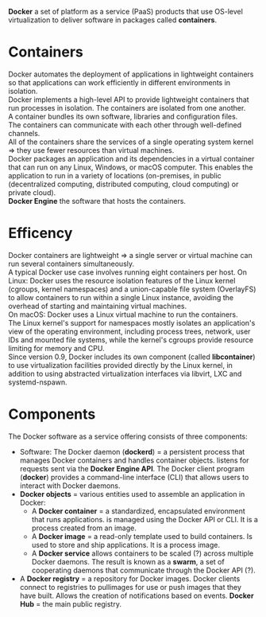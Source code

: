 **Docker** a set of platform as a service (PaaS) products that use OS-level virtualization to deliver software in packages called **containers**.   

# Containers 
Docker automates the deployment of applications in lightweight containers so that applications can work efficiently in different environments in isolation.  
Docker implements a high-level API to provide lightweight containers that run processes in isolation.
The containers are isolated from one another.  
A container bundles its own software, libraries and configuration files.  
The containers can communicate with each other through well-defined channels.  
All of the containers share the services of a single operating system kernel => they use fewer resources than virtual machines.  
Docker packages an application and its dependencies in a virtual container that can run on any Linux, Windows, or macOS computer. This enables the application to run in a variety of locations (on-premises, in public (decentralized computing, distributed computing, cloud computing) or private cloud).  
**Docker Engine** the software that hosts the containers.  

# Efficency
Docker containers are lightweight => a single server or virtual machine can run several containers simultaneously.  
A typical Docker use case involves running eight containers per host.
On Linux: Docker uses the resource isolation features of the Linux kernel (cgroups, kernel namespaces) and a union-capable file system (OverlayFS) to allow containers to run within a single Linux instance, avoiding the overhead of starting and maintaining virtual machines.  
On macOS: Docker uses a Linux virtual machine to run the containers.  
The Linux kernel's support for namespaces mostly isolates an application's view of the operating environment, including process trees, network, user IDs and mounted file systems, while the kernel's cgroups provide resource limiting for memory and CPU.  
Since version 0.9, Docker includes its own component (called **libcontainer**) to use virtualization facilities provided directly by the Linux kernel, in addition to using abstracted virtualization interfaces via libvirt, LXC and systemd-nspawn.

# Components
The Docker software as a service offering consists of three components:
* Software: The Docker daemon (**dockerd**) = a persistent process that manages Docker containers and handles container objects. listens for requests sent via the **Docker Engine API**.
  The Docker client program (**docker**) provides a command-line interface (CLI) that allows users to interact with Docker daemons.
* **Docker objects** = various entities used to assemble an application in Docker:
    + A **Docker container** = a standardized, encapsulated environment that runs applications. is managed using the Docker API or CLI. It is a process created from an image.
    + A **Docker image** = a read-only template used to build containers. Is used to store and ship applications. It is a process image.
    + A **Docker service** allows containers to be scaled (?) across multiple Docker daemons. The result is known as a **swarm**, a set of cooperating daemons that communicate through the Docker API (?).
* A **Docker registry** = a repository for Docker images. Docker clients connect to registries to pullimages for use or push images that they have built. Allows the creation of notifications based on events. **Docker Hub** = the main public registry. 

